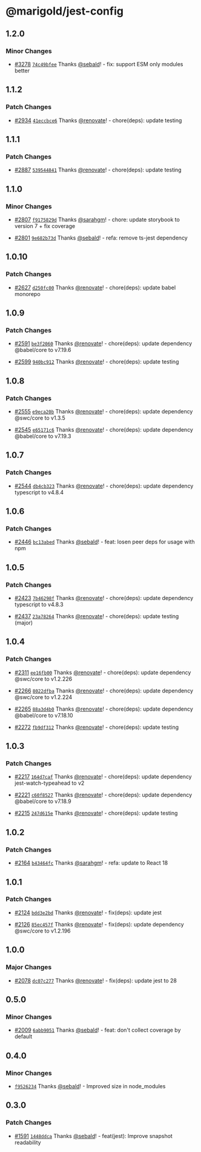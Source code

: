 # @marigold/jest-config

## 1.2.0

### Minor Changes

- [#3278](https://github.com/marigold-ui/marigold/pull/3278) [`74c49bfee`](https://github.com/marigold-ui/marigold/commit/74c49bfeed05cf2e20cf2c93ff59654002e4e747) Thanks [@sebald](https://github.com/sebald)! - fix: support ESM only modules better

## 1.1.2

### Patch Changes

- [#2934](https://github.com/marigold-ui/marigold/pull/2934) [`41eccbce6`](https://github.com/marigold-ui/marigold/commit/41eccbce6e78e33e3c769adb5dd4b52a7ad43c92) Thanks [@renovate](https://github.com/apps/renovate)! - chore(deps): update testing

## 1.1.1

### Patch Changes

- [#2887](https://github.com/marigold-ui/marigold/pull/2887) [`539544841`](https://github.com/marigold-ui/marigold/commit/53954484120a34460ddb5bb6f3b3bc7106f2ce63) Thanks [@renovate](https://github.com/apps/renovate)! - chore(deps): update testing

## 1.1.0

### Minor Changes

- [#2807](https://github.com/marigold-ui/marigold/pull/2807) [`f9175829d`](https://github.com/marigold-ui/marigold/commit/f9175829db6ab268a6c9620430a99a69d0d57c7c) Thanks [@sarahgm](https://github.com/sarahgm)! - chore: update storybook to version 7 + fix coverage

- [#2801](https://github.com/marigold-ui/marigold/pull/2801) [`9e682b73d`](https://github.com/marigold-ui/marigold/commit/9e682b73dafd03ca59df1f4aba71cc284a7df296) Thanks [@sebald](https://github.com/sebald)! - refa: remove ts-jest dependency

## 1.0.10

### Patch Changes

- [#2627](https://github.com/marigold-ui/marigold/pull/2627) [`d250fc00`](https://github.com/marigold-ui/marigold/commit/d250fc0041f2beca498107d3e60e2d50e9ffb293) Thanks [@renovate](https://github.com/apps/renovate)! - chore(deps): update babel monorepo

## 1.0.9

### Patch Changes

- [#2591](https://github.com/marigold-ui/marigold/pull/2591) [`be3f2060`](https://github.com/marigold-ui/marigold/commit/be3f20600b195f62d8d5bc1b784329d7bf152d9a) Thanks [@renovate](https://github.com/apps/renovate)! - chore(deps): update dependency @babel/core to v7.19.6

- [#2599](https://github.com/marigold-ui/marigold/pull/2599) [`940bc912`](https://github.com/marigold-ui/marigold/commit/940bc912d30b311e275174bc6ada34a996e8c767) Thanks [@renovate](https://github.com/apps/renovate)! - chore(deps): update testing

## 1.0.8

### Patch Changes

- [#2555](https://github.com/marigold-ui/marigold/pull/2555) [`e9eca20b`](https://github.com/marigold-ui/marigold/commit/e9eca20b13f087edf6897fd90c49460ec258f257) Thanks [@renovate](https://github.com/apps/renovate)! - chore(deps): update dependency @swc/core to v1.3.5

- [#2545](https://github.com/marigold-ui/marigold/pull/2545) [`e65171c6`](https://github.com/marigold-ui/marigold/commit/e65171c6b30f0091491a7e0394e5ddafc0d72bf4) Thanks [@renovate](https://github.com/apps/renovate)! - chore(deps): update dependency @babel/core to v7.19.3

## 1.0.7

### Patch Changes

- [#2544](https://github.com/marigold-ui/marigold/pull/2544) [`db4cb323`](https://github.com/marigold-ui/marigold/commit/db4cb323ed6b58fac1ba424ca50349bdb981bc6b) Thanks [@renovate](https://github.com/apps/renovate)! - chore(deps): update dependency typescript to v4.8.4

## 1.0.6

### Patch Changes

- [#2446](https://github.com/marigold-ui/marigold/pull/2446) [`bc13abed`](https://github.com/marigold-ui/marigold/commit/bc13abedb3abc56cf6e1cc9ea8725b99c9eb9468) Thanks [@sebald](https://github.com/sebald)! - feat: losen peer deps for usage with npm

## 1.0.5

### Patch Changes

- [#2423](https://github.com/marigold-ui/marigold/pull/2423) [`7b46298f`](https://github.com/marigold-ui/marigold/commit/7b46298f0461fa07947768fe6caba0f9645a9ea9) Thanks [@renovate](https://github.com/apps/renovate)! - chore(deps): update dependency typescript to v4.8.3

- [#2437](https://github.com/marigold-ui/marigold/pull/2437) [`23a78264`](https://github.com/marigold-ui/marigold/commit/23a78264cf713ebf439c264a45ff946fd58472de) Thanks [@renovate](https://github.com/apps/renovate)! - chore(deps): update testing (major)

## 1.0.4

### Patch Changes

- [#2311](https://github.com/marigold-ui/marigold/pull/2311) [`ee16fb00`](https://github.com/marigold-ui/marigold/commit/ee16fb0036ee6e19e3d0a98e3ecc5f87db382cdf) Thanks [@renovate](https://github.com/apps/renovate)! - chore(deps): update dependency @swc/core to v1.2.226

* [#2266](https://github.com/marigold-ui/marigold/pull/2266) [`8022dfba`](https://github.com/marigold-ui/marigold/commit/8022dfba77317d2fd0ff263942b92a57be276505) Thanks [@renovate](https://github.com/apps/renovate)! - chore(deps): update dependency @swc/core to v1.2.224

- [#2265](https://github.com/marigold-ui/marigold/pull/2265) [`88a3d4b0`](https://github.com/marigold-ui/marigold/commit/88a3d4b030e67e46a4af429b01a884195601b7a2) Thanks [@renovate](https://github.com/apps/renovate)! - chore(deps): update dependency @babel/core to v7.18.10

* [#2272](https://github.com/marigold-ui/marigold/pull/2272) [`fb9df312`](https://github.com/marigold-ui/marigold/commit/fb9df312e50a5d4be27a528e339f0d2c5768324d) Thanks [@renovate](https://github.com/apps/renovate)! - chore(deps): update testing

## 1.0.3

### Patch Changes

- [#2217](https://github.com/marigold-ui/marigold/pull/2217) [`164d7caf`](https://github.com/marigold-ui/marigold/commit/164d7caf24ab4b14060bc6af73e230d981d30a83) Thanks [@renovate](https://github.com/apps/renovate)! - chore(deps): update dependency jest-watch-typeahead to v2

* [#2221](https://github.com/marigold-ui/marigold/pull/2221) [`c60f8527`](https://github.com/marigold-ui/marigold/commit/c60f8527cc4d61c3b7d8eeb2ec29a0cd7679e8dc) Thanks [@renovate](https://github.com/apps/renovate)! - chore(deps): update dependency @babel/core to v7.18.9

- [#2215](https://github.com/marigold-ui/marigold/pull/2215) [`247d615e`](https://github.com/marigold-ui/marigold/commit/247d615e9b127c3f2a94d0ad7561c09d11000366) Thanks [@renovate](https://github.com/apps/renovate)! - chore(deps): update testing

## 1.0.2

### Patch Changes

- [#2164](https://github.com/marigold-ui/marigold/pull/2164) [`b43464fc`](https://github.com/marigold-ui/marigold/commit/b43464fce6f7e2662b27313c6f74190e8c0f540f) Thanks [@sarahgm](https://github.com/sarahgm)! - refa: update to React 18

## 1.0.1

### Patch Changes

- [#2124](https://github.com/marigold-ui/marigold/pull/2124) [`bdd3e2bd`](https://github.com/marigold-ui/marigold/commit/bdd3e2bd04af7e1419b4264935967bf2e3990040) Thanks [@renovate](https://github.com/apps/renovate)! - fix(deps): update jest

* [#2126](https://github.com/marigold-ui/marigold/pull/2126) [`85ec457f`](https://github.com/marigold-ui/marigold/commit/85ec457f974d9ffa326330096b0532c32b1ca37a) Thanks [@renovate](https://github.com/apps/renovate)! - fix(deps): update dependency @swc/core to v1.2.196

## 1.0.0

### Major Changes

- [#2078](https://github.com/marigold-ui/marigold/pull/2078) [`dc07c277`](https://github.com/marigold-ui/marigold/commit/dc07c2773c8c248eb47f02b08a3df3048fd4261c) Thanks [@renovate](https://github.com/apps/renovate)! - fix(deps): update jest to 28

## 0.5.0

### Minor Changes

- [#2009](https://github.com/marigold-ui/marigold/pull/2009) [`6abb9051`](https://github.com/marigold-ui/marigold/commit/6abb90515312af180fe799a61e97ced49dfce4e6) Thanks [@sebald](https://github.com/sebald)! - feat: don't collect coverage by default

## 0.4.0

### Minor Changes

- [`f9526234`](https://github.com/marigold-ui/marigold/commit/f9526234257a149b12c14191a524691470da3942) Thanks [@sebald](https://github.com/sebald)! - Improved size in node_modules

## 0.3.0

### Patch Changes

- [#1591](https://github.com/marigold-ui/marigold/pull/1591) [`1448ddca`](https://github.com/marigold-ui/marigold/commit/1448ddcaa0f647f48b018fa74a8686af30eccc53) Thanks [@sebald](https://github.com/sebald)! - feat(jest): Improve snapshot readability
